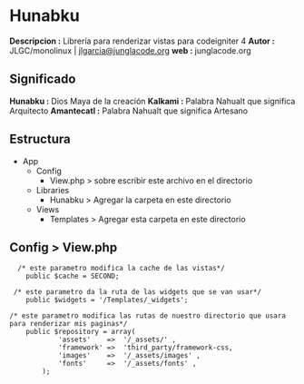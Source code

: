 # Hunabku
**Descripcion :** Librería para renderizar vistas para codeigniter 4 
**Autor :** JLGC/monolinux | jlgarcia@junglacode.org
**web :** junglacode.org

## Significado
**Hunabku :** Dios Maya de la creación
**Kalkami :** Palabra Nahualt que significa Arquitecto
**Amantecatl :** Palabra Nahualt que significa Artesano


## Estructura 
- App
  - Config
    -  View.php > sobre escribir este archivo en el directorio
   - Libraries
     -  Hunabku > Agregar la carpeta en este directorio
   - Views
     - Templates > Agregar esta carpeta en este directorio

## Config > View.php
```
  /* este parametro modifica la cache de las vistas*/
	public $cache = SECOND; 
  
 /* este parametro da la ruta de las widgets que se van usar*/
	public $widgets = '/Templates/_widgets'; 
  
/* este parametro modifica las rutas de nuestro directorio que usara para renderizar mis paginas*/
	public $repository = array(
			'assets' 	=> 	'/_assets/' , 
			'framework'	=>	'third_party/framework-css,
			'images'	=> 	'/_assets/images' ,
			'fonts'		=> 	'/_assets/fonts' ,
		);
	
```


